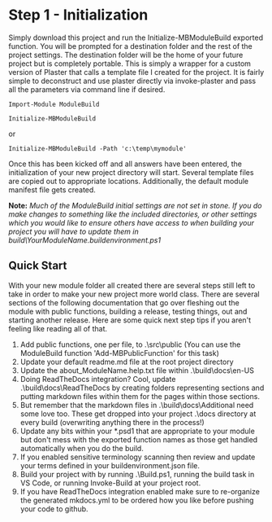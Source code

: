 # Step 1 - Initialization
Simply download this project and run the Initialize-MBModuleBuild exported function. You will be prompted for a destination folder and the rest of the project settings. The destination folder will be the home of your future project but is completely portable. This is simply a wrapper for a custom version of Plaster that calls a template file I created for the project. It is fairly simple to deconstruct and use plaster directly via invoke-plaster and pass all the parameters via command line if desired.

`Import-Module ModuleBuild`

`Initialize-MBModuleBuild`

or

`Initialize-MBModuleBuild -Path 'c:\temp\mymodule'`


Once this has been kicked off and all answers have been entered, the initialization of your new project directory will start. Several template files are copied out to appropriate locations. Additionally, the default module manifest file gets created.

**Note:** *Much of the ModuleBuild initial settings are not set in stone. If you do make changes to something like the included directories, or other settings which you would like to ensure others have access to when building your project you will have to update them in build\YourModuleName.buildenvironment.ps1*

## Quick Start
With your new module folder all created there are several steps still left to take in order to make your new project more world class. There are several sections of the following documentation that go over fleshing out the module with public functions, building a release, testing things, out and starting another release. Here are some quick next step tips if you aren't feeling like reading all of that.

1. Add public functions, one per file, to .\src\public (You can use the ModuleBuild function 'Add-MBPublicFunction' for this task)
2. Update your default readme.md file at the root project directory
3. Update the about_ModuleName.help.txt file within .\build\docs\en-US
4. Doing ReadTheDocs integration? Cool, update .\build\docs\ReadTheDocs by creating folders representing sections and putting markdown files within them for the pages within those sections.
5. But remember that the markdown files in .\build\docs\Additional need some love too. These get dropped into your project .\docs directory at every build (overwriting anything there in the process!)
6. Update any bits within your *.psd1 that are appropriate to your module but don't mess with the exported function names as those get handled automatically when you do the build.
7. If you enabled sensitive terminology scanning then review and update your terms defined in your buildenvironment.json file.
8. Build your project with by running .\Build.ps1, running the build task in VS Code, or running Invoke-Build at your project root.
9. If you have ReadTheDocs integration enabled make sure to re-organize the generated mkdocs.yml to be ordered how you like before pushing your code to github.
